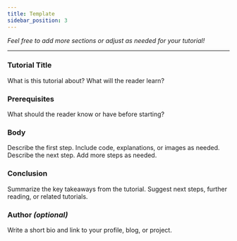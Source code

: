 ```yaml
---
title: Template
sidebar_position: 3
---
```


*Feel free to add more sections or adjust as needed for your tutorial!* 

---
### Tutorial Title

What is this tutorial about? What will the reader learn?

### Prerequisites

What should the reader know or have before starting?

### Body

Describe the first step. Include code, explanations, or images as needed.
Describe the next step. Add more steps as needed.

### Conclusion

Summarize the key takeaways from the tutorial. Suggest next steps, further reading, or related tutorials.

### Author _(optional)_

Write a short bio and link to your profile, blog, or project.

